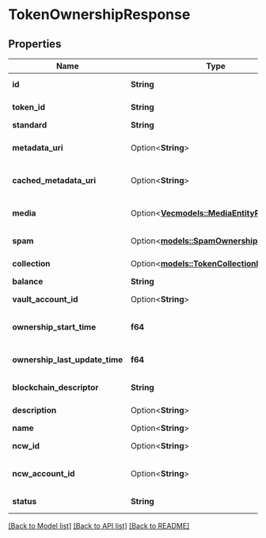 # TokenOwnershipResponse

## Properties

Name | Type | Description | Notes
------------ | ------------- | ------------- | -------------
**id** | **String** | The Fireblocks NFT asset id | 
**token_id** | **String** | Token id within the contract/collection | 
**standard** | **String** | Token's standard | 
**metadata_uri** | Option<**String**> | URL of the original token JSON metadata | [optional]
**cached_metadata_uri** | Option<**String**> | URL of the cached token JSON metadata | [optional]
**media** | Option<[**Vec<models::MediaEntityResponse>**](MediaEntityResponse.md)> | Media items extracted from metadata JSON | [optional]
**spam** | Option<[**models::SpamOwnershipResponse**](SpamOwnershipResponse.md)> | Owned Token's Spam status | [optional]
**collection** | Option<[**models::TokenCollectionResponse**](TokenCollectionResponse.md)> | Parent collection information | [optional]
**balance** | **String** | Token's balance | 
**vault_account_id** | Option<**String**> | Fireblocks Vault Account ID | [optional]
**ownership_start_time** | **f64** | Ownership start timestamp (epoch) | 
**ownership_last_update_time** | **f64** | Ownership start last update time (epoch) | 
**blockchain_descriptor** | **String** | Token's blockchain | 
**description** | Option<**String**> | Token's metadata description | [optional]
**name** | Option<**String**> | Token's name | [optional]
**ncw_id** | Option<**String**> | Ownership Non-Custodial Wallet ID | [optional]
**ncw_account_id** | Option<**String**> | Ownership Non-Custodial Wallet's account ID | [optional]
**status** | **String** | Owned Token's status | 

[[Back to Model list]](../README.md#documentation-for-models) [[Back to API list]](../README.md#documentation-for-api-endpoints) [[Back to README]](../README.md)


